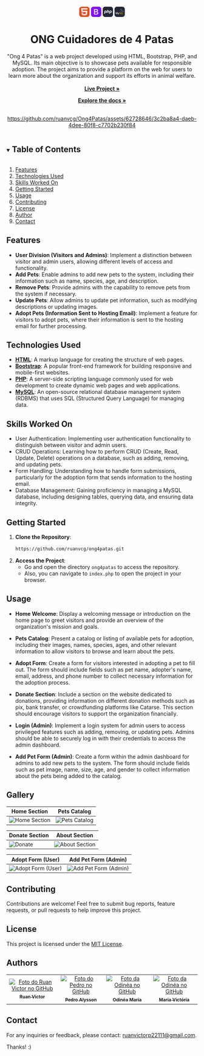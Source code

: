 <div align="center">

<code><img height="27" src="https://github.com/tandpfun/skill-icons/raw/main/icons/HTML.svg" alt="html"></code>
<code><img height="27" src="https://github.com/tandpfun/skill-icons/raw/main/icons/Bootstrap.svg" alt="css"></code>
<code><img height="27" src="https://github.com/tandpfun/skill-icons/raw/main/icons/PHP-Dark.svg" alt="css"></code>
<code><img height="27" src="https://github.com/tandpfun/skill-icons/raw/main/icons/MySQL-Dark.svg" alt="MySQL"></code>

<div align="center">
<h1>ONG Cuidadores de 4 Patas</h1>
"Ong 4 Patas" is a web project developed using HTML, Bootstrap, PHP, and MySQL. Its main objective is to showcase pets available for responsible adoption. The project aims to provide a platform on the web for users to learn more about the organization and support its efforts in animal welfare.
<br></br>
<a href="https://cuidadores4patas.alwaysdata.net/"><strong>Live Project »</strong></a>

<a href="https://github.com/ruanvcg/ong4patas"><strong>Explore the docs »</strong></a>
<br></br>

https://github.com/ruanvcg/Ong4Patas/assets/62728646/3c2ba8a4-daeb-4dee-80f8-c7702b230f84
</div>

<div align="left">
<!-- TABLE OF CONTENTS -->
<details open="open">
  <summary><h2 style="display: inline-block">Table of Contents</h2></summary>
  <ol>
      <li><a href="#features">Features</a></li>
      <li><a href="#technologies-used">Technologies Used</a></li>
      <li><a href="#skills-worked-on">Skills Worked On</a></li>
      <li><a href="#getting-started">Getting Started</a></li>
      <li><a href="#usage">Usage</a></li>
      <li><a href="#contributing">Contributing</a></li>
      <li><a href="#license">License</a></li>
      <li><a href="#author">Author</a></li>
      <li><a href="#contact">Contact</a></li>
  </ol>
</details>

## Features 
- **User Division (Visitors and Admins)**: Implement a distinction between visitor and admin users, allowing different levels of access and functionality.
- **Add Pets**: Enable admins to add new pets to the system, including their information such as name, species, age, and description.
- **Remove Pets**: Provide admins with the capability to remove pets from the system if necessary.
- **Update Pets**: Allow admins to update pet information, such as modifying descriptions or updating images.
- **Adopt Pets (Information Sent to Hosting Email)**: Implement a feature for visitors to adopt pets, where their information is sent to the hosting email for further processing.


## Technologies Used
- **[HTML](https://developer.mozilla.org/pt-BR/docs/Web/HTML)**: A markup language for creating the structure of web pages.
- **[Bootstrap](https://getbootstrap.com/docs/5.1/getting-started/introduction/)**: A popular front-end framework for building responsive and mobile-first websites.
- **[PHP](https://www.php.net/docs.php)**: A server-side scripting language commonly used for web development to create dynamic web pages and web applications.
- **[MySQL](https://dev.mysql.com/doc/)**: An open-source relational database management system (RDBMS) that uses SQL (Structured Query Language) for managing data.


## Skills Worked On
- User Authentication: Implementing user authentication functionality to distinguish between visitor and admin users.
- CRUD Operations: Learning how to perform CRUD (Create, Read, Update, Delete) operations on a database, such as adding, removing, and updating pets.
- Form Handling: Understanding how to handle form submissions, particularly for the adoption form that sends information to the hosting email.
- Database Management: Gaining proficiency in managing a MySQL database, including designing tables, querying data, and ensuring data integrity.

## Getting Started
1. **Clone the Repository**: 
   ```bash
   https://github.com/ruanvcg/ong4patas.git
   ```
2. **Access the Project**: 
   - Go and open the directory `ong4patas` to access the repository.
   - Also, you can navigate to `index.php` to open the project in your browser.

## Usage
- **Home Welcome**: Display a welcoming message or introduction on the home page to greet visitors and provide an overview of the organization's mission and goals.

- **Pets Catalog**: Present a catalog or listing of available pets for adoption, including their images, names, species, ages, and other relevant information to allow visitors to browse and learn about the pets.

- **Adopt Form**: Create a form for visitors interested in adopting a pet to fill out. The form should include fields such as pet name, adopter's name, email, address, and phone number to collect necessary information for the adoption process.

- **Donate Section**: Include a section on the website dedicated to donations, providing information on different donation methods such as pix, bank transfer, or crowdfunding platforms like Catarse. This section should encourage visitors to support the organization financially.

- **Login (Admin)**: Implement a login system for admin users to access privileged features such as adding, removing, or updating pets. Admins should be able to securely log in with their credentials to access the admin dashboard.

- **Add Pet Form (Admin)**: Create a form within the admin dashboard for admins to add new pets to the system. The form should include fields such as pet image, name, size, age, and gender to collect information about the pets being added to the catalog.

## Gallery

| Home Section | Pets Catalog |
|-----------------------------|--------------------------|
| ![Home Section](https://github.com/ruanvcg/Ong4Patas/assets/62728646/22f24fbe-d362-4634-8b5f-0068dfe1ae1e) | ![Pets Catalog](https://github.com/ruanvcg/Ong4Patas/assets/62728646/7017410f-8cf5-440a-aaa1-f4aaa516e3f4) |

| Donate Section | About Section |
|-----------------------------|--------------------------|
| ![Donate](https://github.com/ruanvcg/Ong4Patas/assets/62728646/e0ab35b8-a7c8-4ab6-9a81-4c0fffd85bed) | ![About Section](https://github.com/ruanvcg/Ong4Patas/assets/62728646/333399fb-8305-4403-abde-f35f66a2fc93) |

| Adopt Form (User) | Add Pet Form (Admin) |
|-----------------------------|--------------------------|
| ![Adopt Form (User)](https://github.com/ruanvcg/Ong4Patas/assets/62728646/6cac106b-27ee-42ef-a545-2ac1ed2abec7) | ![Add Pet Form (Admin)](https://github.com/ruanvcg/Ong4Patas/assets/62728646/42b7f816-efc4-4915-be93-37c3b11d4d96) |

## Contributing
Contributions are welcome! Feel free to submit bug reports, feature requests, or pull requests to help improve this project.

## License
This project is licensed under the [MIT License](LICENSE).

## Authors

<table>
  <tr>
    <td align="center">
      <a href="https://github.com/ruanvcg">
        <img src="https://avatars.githubusercontent.com/u/62728646?v=4" width="100px;" alt="Foto do Ruan Victor no GitHub"/><br>
        <sub>
          <b>Ruan Victor</b>
        </sub>
      </a>
    </td>
    <td align="center">
      <a href="https://github.com/pedroallysson">
        <img src="https://avatars.githubusercontent.com/u/120577474?v=4" width="100px;" alt="Foto do Pedro no GitHub"/><br>
        <sub>
          <b>Pedro Alysson</b>
        </sub>
      </a>
    </td>
    <td align="center">
      <a href="https://github.com/odiinea">
        <img src="https://avatars.githubusercontent.com/u/125707951?v=4" width="100px;" alt="Foto da Odinéa no GitHub"/><br>
        <sub>
          <b>Odinéa Maria</b>
        </sub>
      </a>
    </td>
    <td align="center">
      <a href="https://github.com/viihs213">
        <img src="https://i.ibb.co/rpSCnVF/viiih.png" width="100px;" alt="Foto da Odinéa no GitHub"/><br>
        <sub>
          <b>Maria Victória</b>
        </sub>
      </a>
    </td>
  </tr>
</table>


## Contact
For any inquiries or feedback, please contact: [ruanvictorp22111@gmail.com](ruanvictorp22111@gmail.com).

Thanks! :)
</div>
